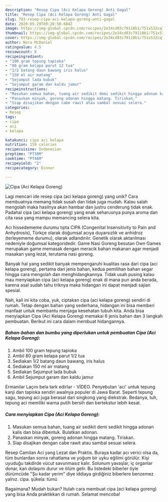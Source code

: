 ```yaml
---
description: "Resep Cipa (Aci Kelapa Goreng) Anti Gagal"
title: "Resep Cipa (Aci Kelapa Goreng) Anti Gagal"
slug: 783-resep-cipa-aci-kelapa-goreng-anti-gagal
date: 2020-05-29T09:28:50.684Z
image: https://img-global.cpcdn.com/recipes/2e34cd03c79110b1/751x532cq70/cipa-aci-kelapa-goreng-foto-resep-utama.jpg
thumbnail: https://img-global.cpcdn.com/recipes/2e34cd03c79110b1/751x532cq70/cipa-aci-kelapa-goreng-foto-resep-utama.jpg
cover: https://img-global.cpcdn.com/recipes/2e34cd03c79110b1/751x532cq70/cipa-aci-kelapa-goreng-foto-resep-utama.jpg
author: Nora McDaniel
ratingvalue: 4.5
reviewcount: 8
recipeingredient:
- "100 gram tepung tapioka"
- "80 gram kelapa parut 12 tua"
- "1/2 batang daun bawang iris halus"
- "150 ml air matang"
- "Sejumput lada bubuk"
- "Sejumput garam dan kaldu jamur"
recipeinstructions:
- "Masukan semua bahan, tuang air sedikit demi sedikit hingga adonan kalis dan bisa dibentuk. Bulatkan adonan."
- "Panaskan minyak, goreng adonan hingga matang. Tiriskan."
- "Siap disajikan dengan cabe rawit atau sambal sesuai selera."
categories:
- Resep
tags:
- cipa
- aci
- kelapa

katakunci: cipa aci kelapa 
nutrition: 159 calories
recipecuisine: Indonesian
preptime: "PT30M"
cooktime: "PT46M"
recipeyield: "2"
recipecategory: Dinner

---
```



![Cipa (Aci Kelapa Goreng)](https://img-global.cpcdn.com/recipes/2e34cd03c79110b1/751x532cq70/cipa-aci-kelapa-goreng-foto-resep-utama.jpg)

Lagi mencari ide resep cipa (aci kelapa goreng) yang unik? Cara membuatnya memang tidak susah dan tidak juga mudah. Kalau salah mengolah maka hasilnya akan hambar dan justru cenderung tidak enak. Padahal cipa (aci kelapa goreng) yang enak seharusnya punya aroma dan cita rasa yang mampu memancing selera kita.

Acı hissedememe durumu tıpta CIPA (Congenital Insensitivity to Pain and Anhydrosis), Türkçe olarak doğumsal acıya duyarsızlık ve anhidroz (terleyememe durumu), olarak adlandırılır. Genetik olarak aktarılması nedeniyle doğumsal kategoridedir. Game Nasi Goreng besutan Own Games merupakan game memasak dengan meracik bahan makanan agar menjadi masakan yang lezat, terutama nasi goreng.

Banyak hal yang sedikit banyak mempengaruhi kualitas rasa dari cipa (aci kelapa goreng), pertama dari jenis bahan, kedua pemilihan bahan segar hingga cara mengolah dan menghidangkannya. Tidak usah pusing kalau mau menyiapkan cipa (aci kelapa goreng) enak di mana pun anda berada, karena asal sudah tahu triknya maka hidangan ini dapat menjadi sajian spesial.


Nah, kali ini kita coba, yuk, ciptakan cipa (aci kelapa goreng) sendiri di rumah. Tetap dengan bahan yang sederhana, hidangan ini bisa memberi manfaat untuk membantu menjaga kesehatan tubuh kita. Anda bisa menyiapkan Cipa (Aci Kelapa Goreng) memakai 6 jenis bahan dan 3 langkah pembuatan. Berikut ini cara dalam membuat hidangannya.

<!--inarticleads1-->

##### Bahan-bahan dan bumbu yang diperlukan untuk pembuatan Cipa (Aci Kelapa Goreng):

1. Ambil 100 gram tepung tapioka
1. Ambil 80 gram kelapa parut 1/2 tua
1. Sediakan 1/2 batang daun bawang, iris halus
1. Sediakan 150 ml air matang
1. Sediakan Sejumput lada bubuk
1. Ambil Sejumput garam dan kaldu jamur


Ermənilər Laçını belə tərk edirlər - VİDEO. Penyebutan &#39;aci&#39; untuk tepung kanji dan tapioka sendiri awalnya populer di Jawa Barat. Seperti tepung sagu, tepung aci juga berasal dari singkong yang diekstrak. Bedanya, tuh, tepung aci memiliki warna putih bersih dan bertekstur lebih kesat. 

<!--inarticleads2-->

##### Cara menyiapkan Cipa (Aci Kelapa Goreng):

1. Masukan semua bahan, tuang air sedikit demi sedikit hingga adonan kalis dan bisa dibentuk. Bulatkan adonan.
1. Panaskan minyak, goreng adonan hingga matang. Tiriskan.
1. Siap disajikan dengan cabe rawit atau sambal sesuai selera.


Resep Camilan Aci yang Lezat dan Praktis. Buraya kadar acı verici olsa da, tüm bunlardan sonra rahatlama ve yoğum bir uyku eğilimi görülür. Kişi uyuduğu takdirde vücut savunmasız kalır. Solunum yavaşlar, iç organlar donar, kan dolaşımı durur ve ölüm gelir. Bu listedeki biberler öyle dürümcüde &#34;Şu kadar yerim&#34; diye iddiaya girdiğiniz biberlere benzemez yalnız. cipa. şükela: tümü 

Bagaimana? Mudah bukan? Itulah cara membuat cipa (aci kelapa goreng) yang bisa Anda praktikkan di rumah. Selamat mencoba!
